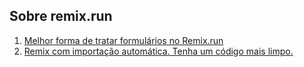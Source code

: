 
## Sobre remix.run

1. [Melhor forma de tratar formulários no Remix.run](./posts/melhor-forma-de-tratar-formularios-no-remixrun.md)
2. [Remix com importação automática. Tenha um código mais limpo.](./posts/remix-com-importacao-automatica-tenha-um-codigo-mais-limpo.md)
